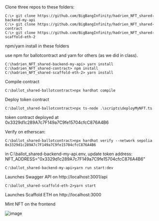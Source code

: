 Clone three repos to these folders:

```
C:\> git clone https://github.com/BigBangInfinity/hadrien_NFT_shared-backend-my-api
C:\> git clone https://github.com/BigBangInfinity/hadrien_NFT_shared-contract
C:\> git clone https://github.com/BigBangInfinity/hadrien_NFT_shared-scaffold-eth-2
```

npm/yarn install in these folders

use npm for ballotcontract and yarn for others (as we did in class).

```
C:\hadrien_NFT_shared-backend-my-api> yarn install
C:\hadrien_NFT_shared-contract> npm install
C:\hadrien_NFT_shared-scaffold-eth-2> yarn install
```

Compile contract
```
C:\ballot_shared-ballotcontract>npx hardhat compile 
```

Deploy token contract
```
C:\ballot_shared-ballotcontract>npx ts-node .\scripts\deployMyNFT.ts
```

token contract deployed at 0x3329d1c289A7c7F149a7C9fe15704cfcC876A4B6

Verify on etherscan:

```
C:\ballot_shared-ballotcontract>npx hardhat verify --network sepolia 0x3329d1c289A7c7F149a7C9fe15704cfcC876A4B6
```


in C:\ballot_shared-backend-my-api\.env, update token address:
NFT_ADDRESS="0x3329d1c289A7c7F149a7C9fe15704cfcC876A4B6"


```
C:\ballot_shared-backend-my-api>yarn run start:dev
```      

Launches Swagger API on 
http://localhost:3001/api

```
C:\ballot_shared-scaffold-eth-2>yarn start
```

Launches Scaffold ETH on 
http://localhost:3000

Mint NFT on the frontend

![image](https://github.com/BigBangInfinity/hadrien_NFT_shared-main/assets/37957341/e628fbff-6ba2-43bd-9fae-5d352f5099e4)
